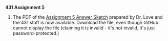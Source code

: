 **431 Assignment 5**

1. The PDF of the [Assignment 5 Answer Sketch](https://github.com/THOMASELOVE/431homework/blob/master/HW5/431-sketch5-pw-2017.pdf) prepared by Dr. Love and the 431 staff is now available. Download the file, even though GitHub cannot display the file (claiming it is invalid - it's not invalid, it's just password-protected.)

